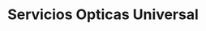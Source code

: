 ---
title: "Servicios Opticas Universal"
url: /socorro/servicios-opticas-universal/
shop: óptico
---